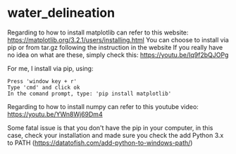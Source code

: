 # water_delineation
Regarding to how to install matplotlib can refer to this website: https://matplotlib.org/3.2.1/users/installing.html You can choose to install via pip or from tar.gz following the instruction in the website If you really have no idea on what are these, simply check this: https://youtu.be/Iq9f2bQJOPg

For me, I install via pip, using:

    Press 'window key + r'
    Type 'cmd' and click ok
    In the comand prompt, type: 'pip install matplotlib'

Regarding to how to install numpy can refer to this youtube video: https://youtu.be/YWn8Wj69Dm4

Some fatal issue is that you don't have the pip in your computer, in this case, check your installation and made sure you check the add Python 3.x to PATH (https://datatofish.com/add-python-to-windows-path/)
